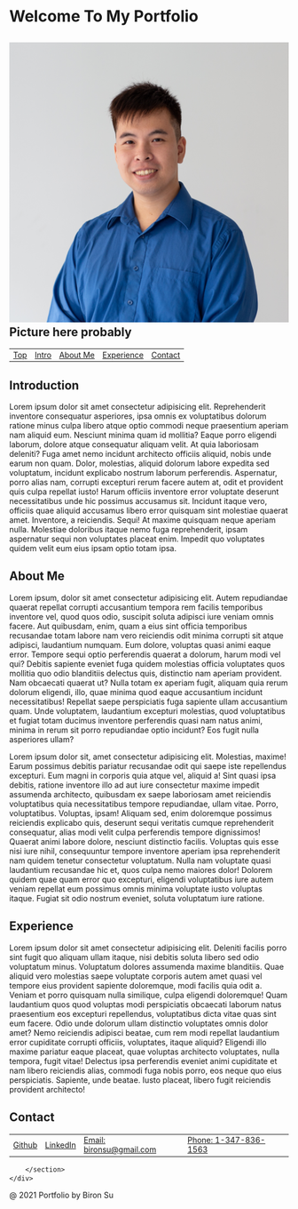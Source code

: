 <html lang="en">
<head>
    <title>Portfolio</title>
    <meta charset="UTF-8">
    <meta http-equiv="X-UA-Compatible" content="IE=edge">
    <meta name="viewport" content="width=device-width, initial-scale=1.0">
    <link rel="stylesheet" href="./style.css" type="text/css">
    <script type="text/javascript" src="./script.js"></script>
</head>
<body>
    <div class="header" id="top">
        <h1 class="hleft">Welcome To My Portfolio</h1>
        <h2 class="hright"> <img class="profilepic" src="./images/Biron Su.jpg" alt="Ello!"> Picture here probably</h2>
    </div>
    <div class="sticky navbar">
        <div class="container">
            <table>
                <tr>
                    <td class="top">
                        <a href="#top">Top</a>
                    </td>
                    <td class="intro">
                        <a href="#intro">Intro</a>
                    </td>
                    <td class="about">
                        <a href="#about">About Me</a>
                    </td>
                    <td class="experience">
                        <a href="#experience">Experience</a>
                    </td>
                    <td class="contact">
                        <a href="#contact">Contact</a>
                    </td>
                </tr>
            </table>
        </div>
    </div>
    <div id="content">
        <p class="anchor" id="intro"></p>
        <section>
            <h1>Introduction</h1>
            <p class="whole">
                Lorem ipsum dolor sit amet consectetur adipisicing elit. Reprehenderit inventore consequatur asperiores, ipsa omnis ex voluptatibus dolorum ratione minus culpa libero atque optio commodi neque praesentium aperiam nam aliquid eum.
                Nesciunt minima quam id mollitia? Eaque porro eligendi laborum, dolore atque consequatur aliquam velit. At quia laboriosam deleniti? Fuga amet nemo incidunt architecto officiis aliquid, nobis unde earum non quam.
                Dolor, molestias, aliquid dolorum labore expedita sed voluptatum, incidunt explicabo nostrum laborum perferendis. Aspernatur, porro alias nam, corrupti excepturi rerum facere autem at, odit et provident quis culpa repellat iusto!
                Harum officiis inventore error voluptate deserunt necessitatibus unde hic possimus accusamus sit. Incidunt itaque vero, officiis quae aliquid accusamus libero error quisquam sint molestiae quaerat amet. Inventore, a reiciendis. Sequi!
                At maxime quisquam neque aperiam nulla. Molestiae doloribus itaque nemo fuga reprehenderit, ipsam aspernatur sequi non voluptates placeat enim. Impedit quo voluptates quidem velit eum eius ipsam optio totam ipsa.
            </p>
        </section>
        <p class="anchor" id="about"></p>    
        <section>
            <h1>About Me</h1>
            <p class="hleft">
                Lorem ipsum, dolor sit amet consectetur adipisicing elit. Autem repudiandae quaerat repellat corrupti accusantium tempora rem facilis temporibus inventore vel, quod quos odio, suscipit soluta adipisci iure veniam omnis facere.
                Aut quibusdam, enim, quam a eius sint officia temporibus recusandae totam labore nam vero reiciendis odit minima corrupti sit atque adipisci, laudantium numquam. Eum dolore, voluptas quasi animi eaque error.
                Tempore sequi optio perferendis quaerat a dolorum, harum modi vel qui? Debitis sapiente eveniet fuga quidem molestias officia voluptates quos mollitia quo odio blanditiis delectus quis, distinctio nam aperiam provident.
                Nam obcaecati quaerat ut? Nulla totam ex aperiam fugit, aliquam quia rerum dolorum eligendi, illo, quae minima quod eaque accusantium incidunt necessitatibus! Repellat saepe perspiciatis fuga sapiente ullam accusantium quam.
                Unde voluptatem, laudantium excepturi molestias, quod voluptatibus et fugiat totam ducimus inventore perferendis quasi nam natus animi, minima in rerum sit porro repudiandae optio incidunt? Eos fugit nulla asperiores ullam?
            </p>
            <p class="hright">
                Lorem ipsum dolor sit, amet consectetur adipisicing elit. Molestias, maxime! Earum possimus debitis pariatur recusandae odit qui saepe iste repellendus excepturi. Eum magni in corporis quia atque vel, aliquid a!
                Sint quasi ipsa debitis, ratione inventore illo ad aut iure consectetur maxime impedit assumenda architecto, quibusdam ex saepe laboriosam amet reiciendis voluptatibus quia necessitatibus tempore repudiandae, ullam vitae. Porro, voluptatibus.
                Voluptas, ipsam! Aliquam sed, enim doloremque possimus reiciendis explicabo quis, deserunt sequi veritatis cumque reprehenderit consequatur, alias modi velit culpa perferendis tempore dignissimos! Quaerat animi labore dolore, nesciunt distinctio facilis.
                Voluptas quis esse nisi iure nihil, consequuntur tempore inventore aperiam ipsa reprehenderit nam quidem tenetur consectetur voluptatum. Nulla nam voluptate quasi laudantium recusandae hic et, quos culpa nemo maiores dolor!
                Dolorem quidem quae quam error quo excepturi, eligendi voluptatibus iure autem veniam repellat eum possimus omnis minima voluptate iusto voluptas itaque. Fugiat sit odio nostrum eveniet, soluta voluptatum iure ratione.
            </p>
        </section> 
        <p class="anchor" id="experience"></p>   
        <section>
            <h1>Experience</h1>
            <p class="whole">
                Lorem ipsum dolor sit amet consectetur adipisicing elit. Deleniti facilis porro sint fugit quo aliquam ullam itaque, nisi debitis soluta libero sed odio voluptatum minus. Voluptatum dolores assumenda maxime blanditiis.
                Quae aliquid vero molestias saepe voluptate corporis autem amet quasi vel tempore eius provident sapiente doloremque, modi facilis quia odit a. Veniam et porro quisquam nulla similique, culpa eligendi doloremque!
                Quam laudantium quos quod voluptas modi perspiciatis obcaecati laborum natus praesentium eos excepturi repellendus, voluptatibus dicta vitae quas sint eum facere. Odio unde dolorum ullam distinctio voluptates omnis dolor amet?
                Nemo reiciendis adipisci beatae, cum rem modi repellat laudantium error cupiditate corrupti officiis, voluptates, itaque aliquid? Eligendi illo maxime pariatur eaque placeat, quae voluptas architecto voluptates, nulla tempora, fugit vitae!
                Delectus ipsa perferendis eveniet animi cupiditate et nam libero reiciendis alias, commodi fuga nobis porro, eos neque quo eius perspiciatis. Sapiente, unde beatae. Iusto placeat, libero fugit reiciendis provident architecto!
            </p>
        </section>
        <p class="anchor" id="contact"></p>
        <section>
            <h1>Contact</h1>
            <table>
                <tr>
                    <td><a href="https://github.com/BironSu" target="_blank">Github</a></td>
                    <td><a href="https://www.linkedin.com/in/bironsu/" target="_blank">LinkedIn</a></td>
                    <td><a href="mailto:bironsu@gmail.com" target="_blank">Email: bironsu@gmail.com</a></td>
                    <td><a href="tel:1-347-836-1563" target="_blank">Phone: 1-347-836-1563</a></td>
                </tr>
            </table>
            
        </section>
    </div>
</body>
<footer>
    <p>@ 2021 Portfolio by Biron Su</p>
</footer>
</html>